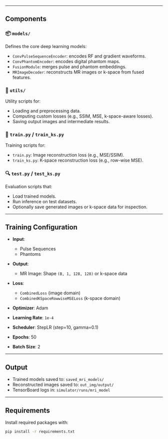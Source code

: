 
---

## Components

### 📦 `models/`
Defines the core deep learning models:
- `ConvPulseSequenceEncoder`: encodes RF and gradient waveforms.
- `ConvPhantomEncoder`: encodes digital phantom maps.
- `FusionModule`: merges pulse and phantom embeddings.
- `MRImageDecoder`: reconstructs MR images or k-space from fused features.

### 🔧 `utils/`
Utility scripts for:
- Loading and preprocessing data.
- Computing custom losses (e.g., SSIM, MSE, k-space-aware losses).
- Saving output images and intermediate results.

### 🚆 `train.py` / `train_ks.py`
Training scripts for:
- `train.py`: Image reconstruction loss (e.g., MSE/SSIM).
- `train_ks.py`: K-space reconstruction loss (e.g., row-wise MSE).

### 🔍 `test.py` / `test_ks.py`
Evaluation scripts that:
- Load trained models.
- Run inference on test datasets.
- Optionally save generated images or k-space data for inspection.

---

## Training Configuration

- **Input**:
  - Pulse Sequences
  - Phantoms
- **Output**:
  - MR Image: Shape `(B, 1, 128, 128)` or k-space data

- **Loss**:
  - `CombinedLoss` (image domain)
  - `CombinedKSpaceRowwiseMSELoss` (k-space domain)

- **Optimizer**: Adam  
- **Learning Rate**: `1e-4`  
- **Scheduler**: StepLR (step=10, gamma=0.1)  
- **Epochs**: 50  
- **Batch Size**: 2  

---

## Output

- Trained models saved to: `saved_mri_models/`
- Reconstructed images saved to: `out_img/output/`
- TensorBoard logs in: `simulator/runs/mri_model`

---

## Requirements

Install required packages with:

```bash
pip install -r requirements.txt
